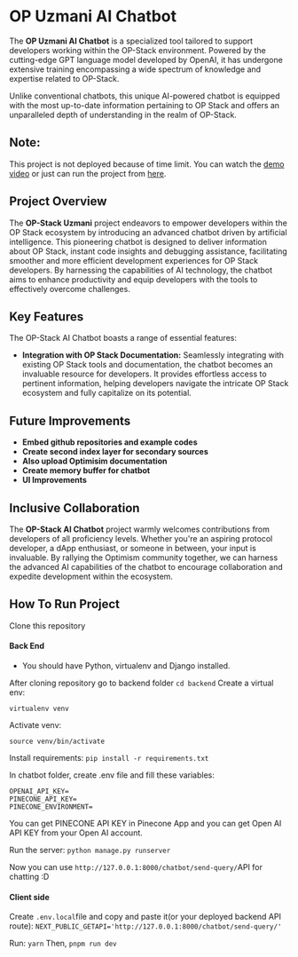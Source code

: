 # OP Uzmani AI Chatbot

The **OP Uzmani AI Chatbot** is a specialized tool tailored to support developers working within the OP-Stack environment. Powered by the cutting-edge GPT language model developed by OpenAI, it has undergone extensive training encompassing a wide spectrum of knowledge and expertise related to OP-Stack.

Unlike conventional chatbots, this unique AI-powered chatbot is equipped with the most up-to-date information pertaining to OP Stack and offers an unparalleled depth of understanding in the realm of OP-Stack.

## Note:
This project is not deployed because of time limit. You can watch the [demo video](https://ethglobal.com/showcase/op-uzmani-0vjzr) or just can run the project from [here](https://github.com/berkingurcan/OP-Uzmani-Superhack#how-to-run-project).

## Project Overview

The **OP-Stack Uzmani** project endeavors to empower developers within the OP Stack ecosystem by introducing an advanced chatbot driven by artificial intelligence. This pioneering chatbot is designed to deliver information about OP Stack, instant code insights and debugging assistance, facilitating smoother and more efficient development experiences for OP Stack developers. By harnessing the capabilities of AI technology, the chatbot aims to enhance productivity and equip developers with the tools to effectively overcome challenges.

## Key Features

The OP-Stack AI Chatbot boasts a range of essential features:

- **Integration with OP Stack Documentation:** Seamlessly integrating with existing OP Stack tools and documentation, the chatbot becomes an invaluable resource for developers. It provides effortless access to pertinent information, helping developers navigate the intricate OP Stack ecosystem and fully capitalize on its potential.

## Future Improvements

- **Embed github repositories and example codes**
- **Create second index layer for secondary sources**
- **Also upload Optimisim documentation**
- **Create memory buffer for chatbot**
- **UI Improvements**

## Inclusive Collaboration

The **OP-Stack AI Chatbot** project warmly welcomes contributions from developers of all proficiency levels. Whether you're an aspiring protocol developer, a dApp enthusiast, or someone in between, your input is invaluable. By rallying the Optimism community together, we can harness the advanced AI capabilities of the chatbot to encourage collaboration and expedite development within the ecosystem.

## How To Run Project

Clone this repository

#### Back End

- You should have Python, virtualenv and Django installed.
  
After cloning repository go to backend folder
```cd backend```
Create a virtual env:
```
virtualenv venv
```

Activate venv:
```
source venv/bin/activate
```

Install requirements:
```pip install -r requirements.txt```

In chatbot folder, create .env file and fill these variables:
```
OPENAI_API_KEY=
PINECONE_API_KEY=
PINECONE_ENVIRONMENT=
```

You can get PINECONE API KEY in Pinecone App and you can get Open AI API KEY from your Open AI account.

Run the server:
```python manage.py runserver```

Now you can use ```http://127.0.0.1:8000/chatbot/send-query/```API for chatting :D

#### Client side

Create ```.env.local```file and copy and paste it(or your deployed backend API route):
```NEXT_PUBLIC_GETAPI='http://127.0.0.1:8000/chatbot/send-query/'```

Run:
```yarn```
Then,
```pnpm run dev```




